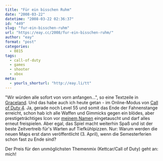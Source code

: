 ```yaml
---
title: "Für ein bisschen Ruhm"
date: "2008-03-22"
datetime: "2008-03-22 02:36:37"
id: "449"
slug: "fur-ein-bisschen-ruhm"
url: "https://eay.cc/2008/fur-ein-bisschen-ruhm/"
author: "eay"
format: "post"
categories:
  - 0815
tags:
  - call-of-duty
  - games
  - shooter
  - xbox
meta:
  - yourls_shorturl: "http://eay.li/tt"
---
```


"Wir würden alle sofort von vorn anfangen...", so eine Textzeile in [Graceland](//eay.cc/2008/kettcar-graceland-sylt/). Und das habe auch ich heute getan - im Online-Modus von [Call of Duty 4](//eay.cc/2008/ruf-zum-pflichtspiel/). Ja, gerade noch Level 55 und somit das Ende der Fahnenstange erreicht, schon hab ich alle Waffen und Gimmicks gegen ein blödes, aber prestigeträchtiges Icon vor [meinem Namen](//eay.cc/2007/xboxer/) eingetauscht und darf alles erneut freispielen. Aber egal, das Spiel macht weiterhin Spaß und ist der beste Zeitvertreib für's Warten auf Tiefkühlpizzen. Nur: Warum werden die neuen Maps erst dann veröffentlicht (3. April), wenn die Semesterferien schon fast zu Ende sind?

Der Preis für den unmöglichsten Themenmix (Kettcar/Call of Duty) geht an: mich!
